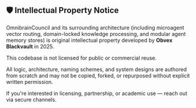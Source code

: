 ## 🛡 Intellectual Property Notice

OmnibrainCouncil and its surrounding architecture (including microagent vector routing, domain-locked knowledge processing, and modular agent memory stores) is original intellectual property developed by **Obvex Blackvault** in 2025.

This codebase is not licensed for public or commercial reuse.

All logic, architecture, naming schemes, and system designs are authored from scratch and may not be copied, forked, or repurposed without explicit written permission.

If you're interested in licensing, partnership, or academic use — reach out via secure channels.
